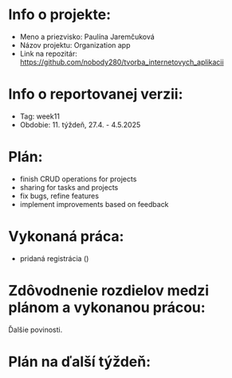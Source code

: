 # Info o projekte:
- Meno a priezvisko: Paulína Jaremčuková
- Názov projektu: Organization app
- Link na repozitár: https://github.com/nobody280/tvorba_internetovych_aplikacii

# Info o reportovanej verzii:  
- Tag: week11               
- Obdobie: 11. týždeň, 27.4. - 4.5.2025 

# Plán:
- finish CRUD operations for projects
- sharing for tasks and projects
- fix bugs, refine features
- implement improvements based on feedback

# Vykonaná práca:
- pridaná registrácia ()
  
# Zdôvodnenie rozdielov medzi plánom a vykonanou prácou:
Ďalšie povinosti.

# Plán na ďalší týždeň:
